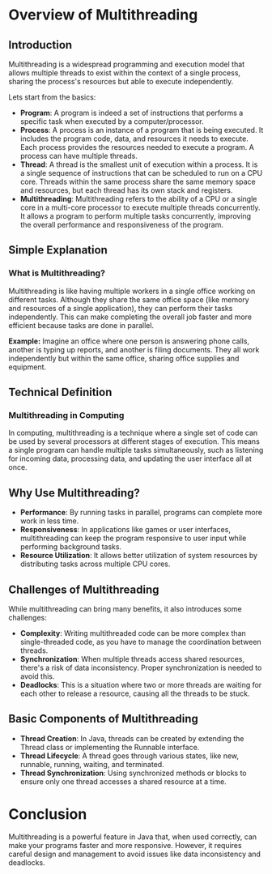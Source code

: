 # Overview of Multithreading

## Introduction
Multithreading is a widespread programming and execution model that allows multiple threads to exist within the context of a single process, sharing the process's resources but able to execute independently.

Lets start from the basics:

- **Program**: A program is indeed a set of instructions that performs a specific task when executed by a computer/processor.
- **Process**: A process is an instance of a program that is being executed. It includes the program code, data, and resources it needs to execute. Each process provides the resources needed to execute a program. A process can have multiple threads.
- **Thread**: A thread is the smallest unit of execution within a process. It is a single sequence of instructions that can be scheduled to run on a CPU core. Threads within the same process share the same memory space and resources, but each thread has its own stack and registers.
- **Multithreading**: Multithreading refers to the ability of a CPU or a single core in a multi-core processor to execute multiple threads concurrently. It allows a program to perform multiple tasks concurrently, improving the overall performance and responsiveness of the program.

## Simple Explanation

### What is Multithreading?

Multithreading is like having multiple workers in a single office working on different tasks. Although they share the same office space (like memory and resources of a single application), they can perform their tasks independently. This can make completing the overall job faster and more efficient because tasks are done in parallel.

**Example:**
Imagine an office where one person is answering phone calls, another is typing up reports, and another is filing documents. They all work independently but within the same office, sharing office supplies and equipment.

## Technical Definition

### Multithreading in Computing

In computing, multithreading is a technique where a single set of code can be used by several processors at different stages of execution. This means a single program can handle multiple tasks simultaneously, such as listening for incoming data, processing data, and updating the user interface all at once.
## Why Use Multithreading?
- **Performance**: By running tasks in parallel, programs can complete more work in less time.
- **Responsiveness**: In applications like games or user interfaces, multithreading can keep the program responsive to user input while performing background tasks.
- **Resource Utilization**: It allows better utilization of system resources by distributing tasks across multiple CPU cores.

## Challenges of Multithreading
While multithreading can bring many benefits, it also introduces some challenges:

- **Complexity**: Writing multithreaded code can be more complex than single-threaded code, as you have to manage the coordination between threads.
- **Synchronization**: When multiple threads access shared resources, there's a risk of data inconsistency. Proper synchronization is needed to avoid this.
- **Deadlocks**: This is a situation where two or more threads are waiting for each other to release a resource, causing all the threads to be stuck.

## Basic Components of Multithreading
- **Thread Creation**: In Java, threads can be created by extending the Thread class or implementing the Runnable interface.
- **Thread Lifecycle**: A thread goes through various states, like new, runnable, running, waiting, and terminated.
- **Thread Synchronization**: Using synchronized methods or blocks to ensure only one thread accesses a shared resource at a time.

# Conclusion
Multithreading is a powerful feature in Java that, when used correctly, can make your programs faster and more responsive. However, it requires careful design and management to avoid issues like data inconsistency and deadlocks.
